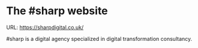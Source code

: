 The #sharp website
==================

URL: https://sharpdigital.co.uk/


#sharp is a digital agency specialized in digital transformation consultancy.